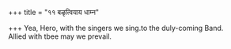 +++
title = "११ बळृत्वियाय धाम्न"

+++
Yea, Hero, with the singers we sing.to the duly-coming Band.  
     Allied with tbee may we prevail.
